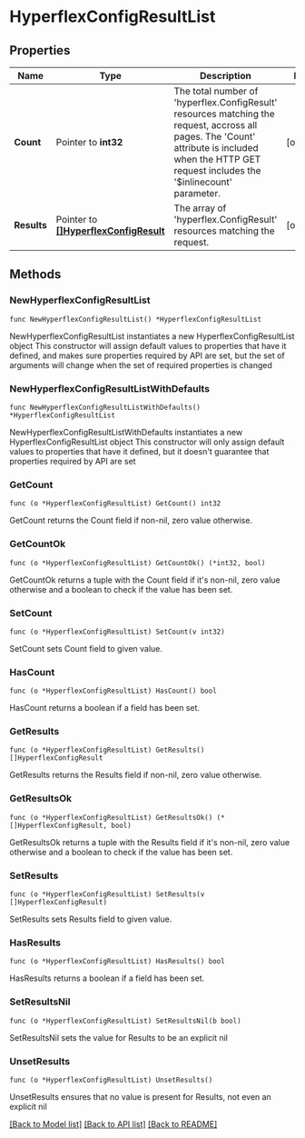 # HyperflexConfigResultList

## Properties

Name | Type | Description | Notes
------------ | ------------- | ------------- | -------------
**Count** | Pointer to **int32** | The total number of &#39;hyperflex.ConfigResult&#39; resources matching the request, accross all pages. The &#39;Count&#39; attribute is included when the HTTP GET request includes the &#39;$inlinecount&#39; parameter. | [optional] 
**Results** | Pointer to [**[]HyperflexConfigResult**](hyperflex.ConfigResult.md) | The array of &#39;hyperflex.ConfigResult&#39; resources matching the request. | [optional] 

## Methods

### NewHyperflexConfigResultList

`func NewHyperflexConfigResultList() *HyperflexConfigResultList`

NewHyperflexConfigResultList instantiates a new HyperflexConfigResultList object
This constructor will assign default values to properties that have it defined,
and makes sure properties required by API are set, but the set of arguments
will change when the set of required properties is changed

### NewHyperflexConfigResultListWithDefaults

`func NewHyperflexConfigResultListWithDefaults() *HyperflexConfigResultList`

NewHyperflexConfigResultListWithDefaults instantiates a new HyperflexConfigResultList object
This constructor will only assign default values to properties that have it defined,
but it doesn't guarantee that properties required by API are set

### GetCount

`func (o *HyperflexConfigResultList) GetCount() int32`

GetCount returns the Count field if non-nil, zero value otherwise.

### GetCountOk

`func (o *HyperflexConfigResultList) GetCountOk() (*int32, bool)`

GetCountOk returns a tuple with the Count field if it's non-nil, zero value otherwise
and a boolean to check if the value has been set.

### SetCount

`func (o *HyperflexConfigResultList) SetCount(v int32)`

SetCount sets Count field to given value.

### HasCount

`func (o *HyperflexConfigResultList) HasCount() bool`

HasCount returns a boolean if a field has been set.

### GetResults

`func (o *HyperflexConfigResultList) GetResults() []HyperflexConfigResult`

GetResults returns the Results field if non-nil, zero value otherwise.

### GetResultsOk

`func (o *HyperflexConfigResultList) GetResultsOk() (*[]HyperflexConfigResult, bool)`

GetResultsOk returns a tuple with the Results field if it's non-nil, zero value otherwise
and a boolean to check if the value has been set.

### SetResults

`func (o *HyperflexConfigResultList) SetResults(v []HyperflexConfigResult)`

SetResults sets Results field to given value.

### HasResults

`func (o *HyperflexConfigResultList) HasResults() bool`

HasResults returns a boolean if a field has been set.

### SetResultsNil

`func (o *HyperflexConfigResultList) SetResultsNil(b bool)`

 SetResultsNil sets the value for Results to be an explicit nil

### UnsetResults
`func (o *HyperflexConfigResultList) UnsetResults()`

UnsetResults ensures that no value is present for Results, not even an explicit nil

[[Back to Model list]](../README.md#documentation-for-models) [[Back to API list]](../README.md#documentation-for-api-endpoints) [[Back to README]](../README.md)


